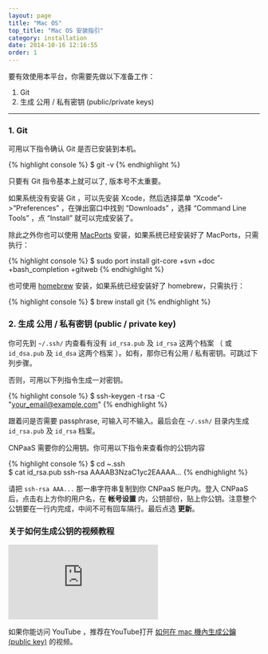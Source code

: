```yaml
---
layout: page
title: "Mac OS"
top_title: "Mac OS 安装指引"
category: installation
date: 2014-10-16 12:16:55
order: 1
---
```


要有效使用本平台，你需要先做以下准备工作：

1. Git
2. 生成 公用 / 私有密钥 (public/private keys)

---

### 1. Git

可用以下指令确认 Git 是否已安装到本机。

{% highlight console %}
$ git -v
{% endhighlight %}

只要有 Git 指令基本上就可以了, 版本号不太重要。

如果系统没有安装 Git ，可以先安装 Xcode，然后选择菜单 “Xcode”->“Preferences” ，在弹出窗口中找到 “Downloads” ，选择 “Command Line Tools” ，点 “Install” 就可以完成安装了。

除此之外你也可以使用 [MacPorts](http://www.macports.org) 安装，如果系统已经安装好了 MacPorts，只需执行：

{% highlight console %}
$ sudo port install git-core +svn +doc +bash_completion +gitweb
{% endhighlight %}

也可使用 [homebrew](https://github.com/mxcl/homebrew) 安装，如果系统已经安装好了 homebrew，只需执行：

{% highlight console %}
$ brew install git
{% endhighlight %}

### 2. 生成 公用 / 私有密钥 (public / private key)

你可先到 `~/.ssh/` 内查看有没有 `id_rsa.pub` 及 `id_rsa` 这两个档案 （ 或 `id_dsa.pub` 及 `id_dsa` 这两个档案 ）。如有，那你已有公用 / 私有密钥。可跳过下列步骤。

否则，可用以下列指令生成一对密钥。

{% highlight console %}
$ ssh-keygen -t rsa -C "your_email@example.com"
{% endhighlight %}

跟着问是否需要 passphrase, 可输入可不输入。最后会在 `~/.ssh/` 目录内生成 `id_rsa.pub` 及 `id_rsa` 档案。

CNPaaS 需要你的公用钥。你可用以下指令来查看你的公钥内容

{% highlight console %}
$ cd ~\.ssh\
$ cat id_rsa.pub
ssh-rsa AAAAB3NzaC1yc2EAAAA...
{% endhighlight %}

请把 `ssh-rsa AAA...` 那一串字符串复制到你 CNPaaS 帐户内。登入 CNPaaS 后，点击右上方你的用户名，在 **帐号设置** 内，公钥部份，贴上你公钥。注意整个公钥要在一行内完成，中间不可有回车隔行。最后点选 **更新**。

### 关于如何生成公钥的视频教程

<div class="center">
  <iframe class="movie" src="http://player.youku.com/embed/XMTI2MjU5MDc4NA==" frameborder=0 allowfullscreen></iframe>
</div>

如果你能访问 YouTube ，推荐在YouTube打开 [如何在 mac 機內生成公鑰 (public key)](https://youtu.be/onqA3gCNLM4) 的视频。


